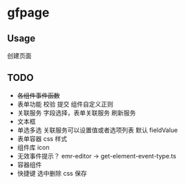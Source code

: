 # gfpage

## Usage

创建页面

## TODO

- <s>各组件事件函数</s>
- 表单功能 校验 提交 组件自定义正则
- 关联服务 字段选择，表单关联服务 刷新服务
- 文本框
- 单选多选 关联服务可以设置值或者选项列表 默认 fieldValue
- 表单容器 css 样式
- 组件库 icon
- 无效事件提示？ emr-editor -> get-element-event-type.ts
- 容器组件
- 快捷键 选中删除 css 保存
